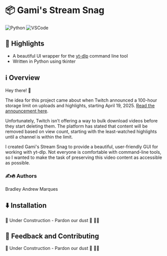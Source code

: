 # 📦 Gami's Stream Snag

![Python](https://img.shields.io/badge/Python-FFD43B?style=for-the-badge&logo=python&logoColor=blue)
![VSCode](https://img.shields.io/badge/Visual_Studio_Code-0078D4?style=for-the-badge&logo=visual%20studio%20code&logoColor=white)

## 🌟 Highlights

- A beautiful UI wrapper for the [yt-dlp](https://github.com/yt-dlp/yt-dlp) command line tool
- Written in Python using tkinter

## ℹ️ Overview

Hey there! 👋

The idea for this project came about when Twitch announced a 100-hour storage limit on uploads and highlights, starting April 19, 2025. [Read the announcement here](https://help.twitch.tv/s/article/video-on-demand?language=en_US#storage).

Unfortunately, Twitch isn’t offering a way to bulk download videos before they start deleting them. The platform has stated that content will be removed based on view count, starting with the least-watched highlights until a channel is within the limit.

I created Gami's Stream Snag to provide a beautiful, user-friendly GUI for working with yt-dlp. Not everyone is comfortable with command-line tools, so I wanted to make the task of preserving this video content as accessible as possible.

### ✍️🔥 Authors

Bradley Andrew Marques


## ⬇️ Installation
🚧 Under Construction - Pardon our dust 🚧 🙇🏾


## 💭 Feedback and Contributing

🚧 Under Construction - Pardon our dust 🚧 🙇🏾
